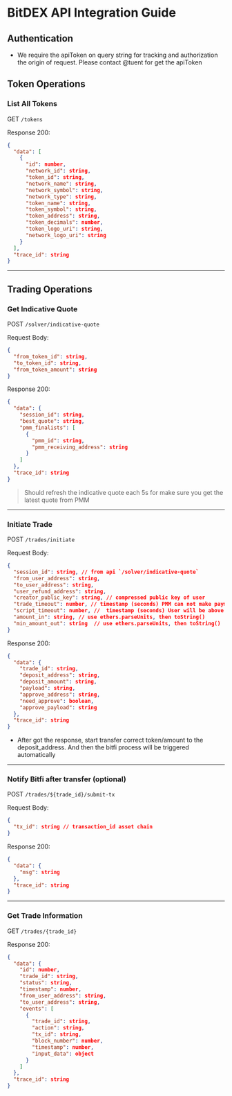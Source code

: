 # BitDEX API Integration Guide

## Authentication
- We require the apiToken on query string for tracking and authorization the origin of request. Please contact @tuent for get the apiToken

## Token Operations

### List All Tokens
GET `/tokens`

Response 200:

```json
{
  "data": [
    {
      "id": number,
      "network_id": string,
      "token_id": string,
      "network_name": string,
      "network_symbol": string,
      "network_type": string,
      "token_name": string,
      "token_symbol": string,
      "token_address": string,
      "token_decimals": number,
      "token_logo_uri": string,
      "network_logo_uri": string
    }
  ],
  "trace_id": string
}
```
---

## Trading Operations

### Get Indicative Quote
POST `/solver/indicative-quote`

Request Body:
```json
{
  "from_token_id": string,
  "to_token_id": string,
  "from_token_amount": string
}
```

Response 200:
```json
{
  "data": {
    "session_id": string,
    "best_quote": string,
    "pmm_finalists": [
      {
        "pmm_id": string,
        "pmm_receiving_address": string
      }
    ]
  },
  "trace_id": string
}
```
> Should refresh the indicative quote each 5s for make sure you get the latest quote from PMM

---
### Initiate Trade

POST `/trades/initiate`

Request Body:
```json
{
  "session_id": string, // from api `/solver/indicative-quote`
  "from_user_address": string,
  "to_user_address": string,
  "user_refund_address": string,
  "creator_public_key": string, // compressed public key of user
  "trade_timeout": number, // timestamp (seconds) PMM can not make payment after this. Normally is 2 hours, Optional
  "script_timeout": number, //  timestamp (seconds) User will be above to claim the fund back after this time. Normally is 24 hours, Optional
  "amount_in": string, // use ethers.parseUnits, then toString()
  "min_amount_out": string  // use ethers.parseUnits, then toString()
}
```

Response 200:
```json
{
  "data": {
    "trade_id": string,
    "deposit_address": string,
    "deposit_amount": string,
    "payload": string,
    "approve_address": string,
    "need_approve": boolean,
    "approve_payload": string
  },
  "trace_id": string
}
```

- After got the response, start transfer correct token/amount to the deposit_address. And then the bitfi process will be triggered automatically
---
### Notify Bitfi after transfer (optional)
POST `/trades/${trade_id}/submit-tx`

Request Body:
```json
{
  "tx_id": string // transaction_id asset chain
}
```

Response 200:
```json
{
  "data": {
    "msg": string
  },
  "trace_id": string
}
```
---

### Get Trade Information
GET `/trades/{trade_id}`

Response 200:
```json
{
  "data": {
    "id": number,
    "trade_id": string,
    "status": string,
    "timestamp": number,
    "from_user_address": string,
    "to_user_address": string,
    "events": [
      {
        "trade_id": string,
        "action": string,
        "tx_id": string,
        "block_number": number,
        "timestamp": number,
        "input_data": object
      }
    ]
  },
  "trace_id": string
}
```
